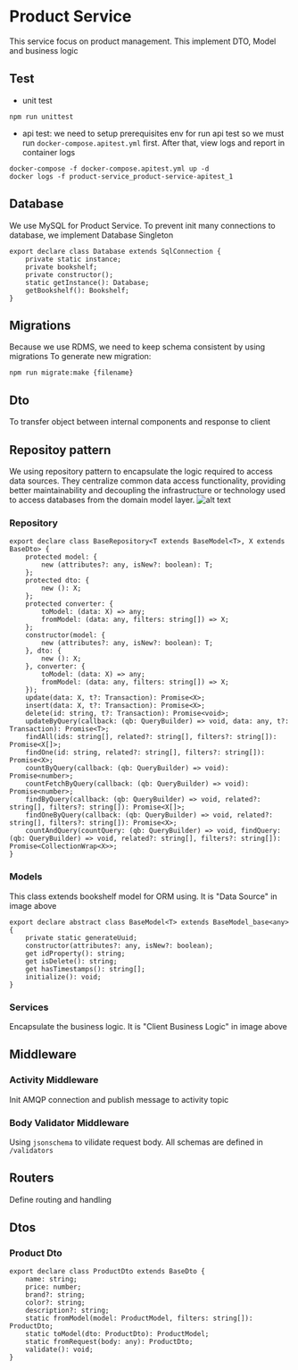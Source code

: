 # Product Service
This service focus on product management. This implement DTO, Model and business logic
## Test
- unit test
```
npm run unittest
```
- api test: we need to setup prerequisites env for run api test so we must run `docker-compose.apitest.yml` first. After that, view logs and report in container logs
```
docker-compose -f docker-compose.apitest.yml up -d
docker logs -f product-service_product-service-apitest_1
```
## Database
We use MySQL for Product Service. To prevent init many connections to database, we implement Database Singleton
```
export declare class Database extends SqlConnection {
    private static instance;
    private bookshelf;
    private constructor();
    static getInstance(): Database;
    getBookshelf(): Bookshelf;
}
```
## Migrations
Because we use RDMS, we need to keep schema consistent by using migrations
To generate new migration:
```
npm run migrate:make {filename}
```
## Dto
To transfer object between internal components and response to client
## Repositoy pattern
We using repository pattern to encapsulate the logic required to access data sources. They centralize common data access functionality, providing better maintainability and decoupling the infrastructure or technology used to access databases from the domain model layer.
![alt text](https://s3-ap-southeast-1.amazonaws.com/cube-tetris.ducbaovn.me/images/repository.png)
### Repository
```
export declare class BaseRepository<T extends BaseModel<T>, X extends BaseDto> {
    protected model: {
        new (attributes?: any, isNew?: boolean): T;
    };
    protected dto: {
        new (): X;
    };
    protected converter: {
        toModel: (data: X) => any;
        fromModel: (data: any, filters: string[]) => X;
    };
    constructor(model: {
        new (attributes?: any, isNew?: boolean): T;
    }, dto: {
        new (): X;
    }, converter: {
        toModel: (data: X) => any;
        fromModel: (data: any, filters: string[]) => X;
    });
    update(data: X, t?: Transaction): Promise<X>;
    insert(data: X, t?: Transaction): Promise<X>;
    delete(id: string, t?: Transaction): Promise<void>;
    updateByQuery(callback: (qb: QueryBuilder) => void, data: any, t?: Transaction): Promise<T>;
    findAll(ids: string[], related?: string[], filters?: string[]): Promise<X[]>;
    findOne(id: string, related?: string[], filters?: string[]): Promise<X>;
    countByQuery(callback: (qb: QueryBuilder) => void): Promise<number>;
    countFetchByQuery(callback: (qb: QueryBuilder) => void): Promise<number>;
    findByQuery(callback: (qb: QueryBuilder) => void, related?: string[], filters?: string[]): Promise<X[]>;
    findOneByQuery(callback: (qb: QueryBuilder) => void, related?: string[], filters?: string[]): Promise<X>;
    countAndQuery(countQuery: (qb: QueryBuilder) => void, findQuery: (qb: QueryBuilder) => void, related?: string[], filters?: string[]): Promise<CollectionWrap<X>>;
}
```
### Models
This class extends bookshelf model for ORM using. It is "Data Source" in image above
```
export declare abstract class BaseModel<T> extends BaseModel_base<any> {
    private static generateUuid;
    constructor(attributes?: any, isNew?: boolean);
    get idProperty(): string;
    get isDelete(): string;
    get hasTimestamps(): string[];
    initialize(): void;
}
```
### Services
Encapsulate the business logic. It is "Client Business Logic" in image above
## Middleware
### Activity Middleware
Init AMQP connection and publish message to activity topic
### Body Validator Middleware
Using `jsonschema` to vilidate request body. All schemas are defined in `/validators`
## Routers
Define routing and handling
## Dtos
### Product Dto
```
export declare class ProductDto extends BaseDto {
    name: string;
    price: number;
    brand?: string;
    color?: string;
    description?: string;
    static fromModel(model: ProductModel, filters: string[]): ProductDto;
    static toModel(dto: ProductDto): ProductModel;
    static fromRequest(body: any): ProductDto;
    validate(): void;
}
```
